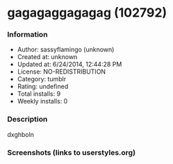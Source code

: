 # gagagaggagagag (102792)

### Information
- Author: sassyflamingo (unknown)
- Created at: unknown
- Updated at: 6/24/2014, 12:44:28 PM
- License: NO-REDISTRIBUTION
- Category: tumblr
- Rating: undefined
- Total installs: 9
- Weekly installs: 0


### Description
dxghboln


### Screenshots (links to userstyles.org)



